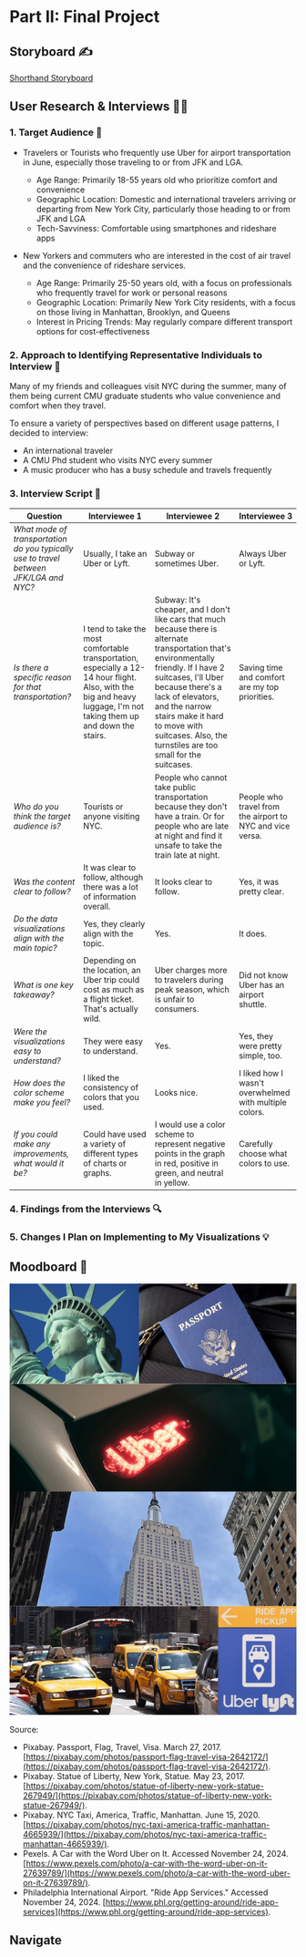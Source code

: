 ---
---

# Part II: Final Project

## Storyboard ✍️
[Shorthand Storyboard](https://carnegiemellon.shorthandstories.com)

## User Research & Interviews 🕵️‍♀️

### 1. Target Audience 👥

- Travelers or Tourists who frequently use Uber for airport transportation in June, especially those traveling to or from JFK and LGA.
  - Age Range: Primarily 18-55 years old who prioritize comfort and convenience
  - Geographic Location: Domestic and international travelers arriving or departing from New York City, particularly those heading to or from JFK and LGA
  - Tech-Savviness: Comfortable using smartphones and rideshare apps
 
- New Yorkers and commuters who are interested in the cost of air travel and the convenience of rideshare services.
  - Age Range: Primarily 25-50 years old, with a focus on professionals who frequently travel for work or personal reasons
  - Geographic Location: Primarily New York City residents, with a focus on those living in Manhattan, Brooklyn, and Queens
  - Interest in Pricing Trends: May regularly compare different transport options for cost-effectiveness

### 2. Approach to Identifying Representative Individuals to Interview 🤝

Many of my friends and colleagues visit NYC during the summer, many of them being current CMU graduate students who value convenience and comfort when they travel.

To ensure a variety of perspectives based on different usage patterns, I decided to interview:
- An international traveler
- A CMU Phd student who visits NYC every summer
- A music producer who has a busy schedule and travels frequently

### 3. Interview Script 💬

| Question | Interviewee 1 | Interviewee 2 | Interviewee 3 | 
| -------- | ------------- | ------------- | ------------- |
| _What mode of transportation do you typically use to travel between JFK/LGA and NYC?_ | Usually, I take an Uber or Lyft. | Subway or sometimes Uber. | Always Uber or Lyft. |
| _Is there a specific reason for that transportation?_ | I tend to take the most comfortable transportation, especially a 12-14 hour flight. Also, with the big and heavy luggage, I'm not taking them up and down the stairs. | Subway: It's cheaper, and I don't like cars that much because there is alternate transportation that's environmentally friendly. If I have 2 suitcases, I'll Uber because there's a lack of elevators, and the narrow stairs make it hard to move with suitcases. Also, the turnstiles are too small for the suitcases. | Saving time and comfort are my top priorities. |
| _Who do you think the target audience is?_ | Tourists or anyone visiting NYC. | People who cannot take public transportation because they don't have a train. Or for people who are late at night and find it unsafe to take the train late at night. | People who travel from the airport to NYC and vice versa.
| _Was the content clear to follow?_ | It was clear to follow, although there was a lot of information overall. | It looks clear to follow. | Yes, it was pretty clear. |
| _Do the data visualizations align with the main topic?_ | Yes, they clearly align with the topic. | Yes. | It does. |
| _What is one key takeaway?_ | Depending on the location, an Uber trip could cost as much as a flight ticket. That's actually wild. | Uber charges more to travelers during peak season, which is unfair to consumers. | Did not know Uber has an airport shuttle. |
| _Were the visualizations easy to understand?_ | They were easy to understand. | Yes. | Yes, they were pretty simple, too. |
| _How does the color scheme make you feel?_ | I liked the consistency of colors that you used. | Looks nice. | I liked how I wasn't overwhelmed with multiple colors. | I like it, but I could have used other colors. |
| _If you could make any improvements, what would it be?_ | Could have used a variety of different types of charts or graphs. | I would use a color scheme to represent negative points in the graph in red, positive in green, and neutral in yellow. | Carefully choose what colors to use. |

### 4. Findings from the Interviews 🔍






### 5. Changes I Plan on Implementing to My Visualizations 💡


## Moodboard 📓

![moodboard](moodboard.png)

Source:
- Pixabay. Passport, Flag, Travel, Visa. March 27, 2017. [https://pixabay.com/photos/passport-flag-travel-visa-2642172/](https://pixabay.com/photos/passport-flag-travel-visa-2642172/).
- Pixabay. Statue of Liberty, New York, Statue. May 23, 2017. [https://pixabay.com/photos/statue-of-liberty-new-york-statue-267949/](https://pixabay.com/photos/statue-of-liberty-new-york-statue-267949/).
- Pixabay. NYC Taxi, America, Traffic, Manhattan. June 15, 2020. [https://pixabay.com/photos/nyc-taxi-america-traffic-manhattan-4665939/](https://pixabay.com/photos/nyc-taxi-america-traffic-manhattan-4665939/).
- Pexels. A Car with the Word Uber on It. Accessed November 24, 2024. [https://www.pexels.com/photo/a-car-with-the-word-uber-on-it-27639789/](https://www.pexels.com/photo/a-car-with-the-word-uber-on-it-27639789/).
- Philadelphia International Airport. "Ride App Services." Accessed November 24, 2024. [https://www.phl.org/getting-around/ride-app-services](https://www.phl.org/getting-around/ride-app-services).

## Navigate 





